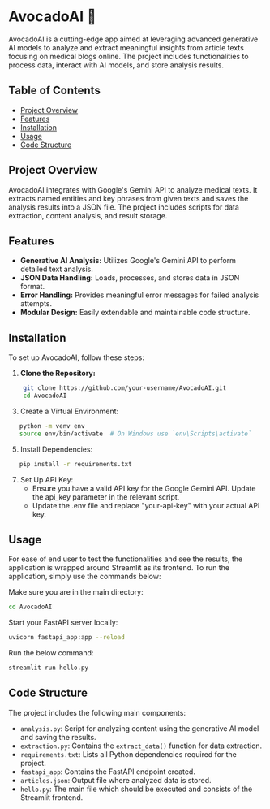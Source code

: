 # AvocadoAI 🥑

AvocadoAI is a cutting-edge app aimed at leveraging advanced generative AI models to analyze and extract meaningful insights from article texts focusing on medical blogs online. The project includes functionalities to process data, interact with AI models, and store analysis results.

## Table of Contents

- [Project Overview](#project-overview)
- [Features](#features)
- [Installation](#installation)
- [Usage](#usage)
- [Code Structure](#code-structure)


## Project Overview

AvocadoAI integrates with Google's Gemini API to analyze medical texts. It extracts named entities and key phrases from given texts and saves the analysis results into a JSON file. The project includes scripts for data extraction, content analysis, and result storage.

## Features

- **Generative AI Analysis:** Utilizes Google's Gemini API to perform detailed text analysis.
- **JSON Data Handling:** Loads, processes, and stores data in JSON format.
- **Error Handling:** Provides meaningful error messages for failed analysis attempts.
- **Modular Design:** Easily extendable and maintainable code structure.

## Installation

To set up AvocadoAI, follow these steps:

1. **Clone the Repository:**
```sh
    git clone https://github.com/your-username/AvocadoAI.git
    cd AvocadoAI
```
3.	Create a Virtual Environment:
```sh
   python -m venv env
   source env/bin/activate  # On Windows use `env\Scripts\activate`
```
5.	Install Dependencies:
```sh
   pip install -r requirements.txt
```
7.	Set Up API Key:
    - Ensure you have a valid API key for the Google Gemini API. Update the api_key parameter in the relevant script.
    - Update the .env file and replace "your-api-key" with your actual API key.


## Usage
For ease of end user to test the functionalities and see the results, the application is wrapped around Streamlit as its frontend. To run the application, simply use the commands below:

Make sure you are in the main directory:
```sh
cd AvocadoAI
```
Start your FastAPI server locally:
```sh
uvicorn fastapi_app:app --reload
```
Run the below command:
```sh
streamlit run hello.py
```

## Code Structure

The project includes the following main components:

- `analysis.py`: Script for analyzing content using the generative AI model and saving the results.
- `extraction.py`: Contains the `extract_data()` function for data extraction.
- `requirements.txt`: Lists all Python dependencies required for the project.
- `fastapi_app`: Contains the FastAPI endpoint created.
- `articles.json`: Output file where analyzed data is stored.
- `hello.py`: The main file which should be executed and consists of the Streamlit frontend.
